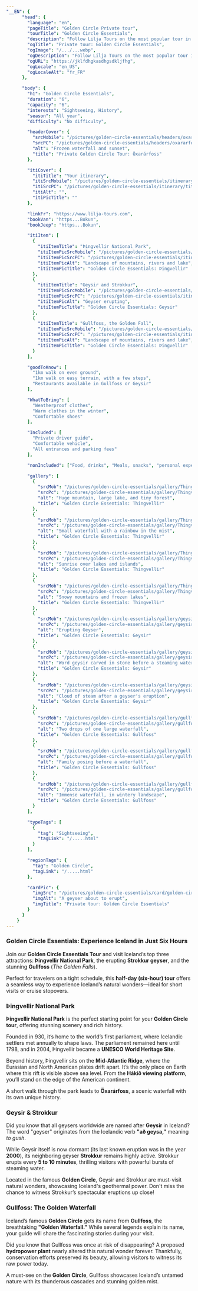 ```yaml
---
"__EN": {
      "head": {
        "language": "en",
        "pageTitle": "Golden Circle Private tour",
        "tourTitle": "Golden Circle Essentials",
        "description": "Follow Lilja Tours on the most popular tour in Iceland: The Golden Circle. Explore the National Park of Þingvellir, Geysir and Gullfoss, in a 6 hour tour.",
        "ogTitle": "Private tour: Golden Circle Essentials",
        "ogImage": "/.../...webp",
        "ogDescription": "Follow Lilja Tours on the most popular tour in Iceland: The Golden Circle. Explore the National Park of Þingvellir, Geysir and Gullfoss, in a 6 hour tour.",
        "ogURL": "https://jklfdhgkasdhgsdkljfhg",
        "ogLocale": "en_US",
        "ogLocaleAlt": "fr_FR"
      },

      "body": {
        "h1": "Golden Circle Essentials",
        "duration": "6",
        "capacity": "6",
        "interests": "Sightseeing, History",
        "season": "All year",
        "difficulty": "No difficulty",

        "headerCover": {
          "srcMobile": "/pictures/golden-circle-essentials/headers/oxararfoss-mobile.webp",
          "srcPC": "/pictures/golden-circle-essentials/headers/oxararfoss-pc.webp",
          "alt": "Frozen waterfall and sunset",
          "title": "Private Golden Circle Tour: Öxarárfoss"
        },

        "itiCover": {
          "itiTitle": "Your itinerary",
          "itiSrcMobile": "/pictures/golden-circle-essentials/itinerary/title/gullfoss-mobile.webp",
          "itiSrcPC": "/pictures/golden-circle-essentials/itinerary/title/gullfoss-pc.webp",
          "itiAlt": "",
          "itiPicTitle": ""
        },

        "linkFr": "https://www.lilja-tours.com",
        "bookVan": "https...Bokun",
        "bookJeep": "https...Bokun",

        "itiItem": [
          {
            "itiItemTitle": "Þingvellir National Park",
            "itiItemPicSrcMobile": "/pictures/golden-circle-essentials/itinerary/thingvellir/Thingvellir-portrait.webp",
            "itiItemPicSrcPC": "/pictures/golden-circle-essentials/itinerary/thingvellir/Thingvellir-landscape.webp",
            "itiItemPicAlt": "Landscape of mountains, rivers and lake",
            "itiItemPicTitle": "Golden Circle Essentials: Þingvellir"
          },
          {
            "itiItemTitle": "Geysir and Strokkur",
            "itiItemPicSrcMobile": "/pictures/golden-circle-essentials/itinerary/geysir/geysir-portrait.webp",
            "itiItemPicSrcPC": "/pictures/golden-circle-essentials/itinerary/geysir/geysir-landscape.webp",
            "itiItemPicAlt": "Geyser erupting",
            "itiItemPicTitle": "Golden Circle Essentials: Geysir"
          },
          {
            "itiItemTitle": "Gullfoss, the Golden Fall",
            "itiItemPicSrcMobile": "/pictures/golden-circle-essentials/itinerary/gullfoss/gullfoss-portrait.webp",
            "itiItemPicSrcPC": "/pictures/golden-circle-essentials/itinerary/gullfoss/gullfoss-landscape.webp",
            "itiItemPicAlt": "Landscape of mountains, rivers and lake",
            "itiItemPicTitle": "Golden Circle Essentials: Þingvellir"
          }
        ],

        "goodToKnow": [
          "1km walk on even ground",
          "1km walk on easy terrain, with a few steps",
          "Restaurants available in Gullfoss or Geysir"
        ],

        "WhatToBring": [
          "Weatherproof clothes",
          "Warm clothes in the winter",
          "Comfortable shoes"
        ],

        "Included": [
          "Private driver guide",
          "Comfortable vehicle",
          "All entrances and parking fees"
        ],

        "nonIncluded": ["Food, drinks", "Meals, snacks", "personal expenses"],

        "gallery": [
          {
            "srcMob": "/pictures/golden-circle-essentials/gallery/Thingvellir-1-mobile.webp",
            "srcPc": "/pictures/golden-circle-essentials/gallery/Thingvellir-1-pc.webp",
            "alt": "Huge mountain, large lake, and tiny forest",
            "title": "Golden Circle Essentials: Thingvellir"
          },
          {
            "srcMob": "/pictures/golden-circle-essentials/gallery/Thingvellir-2-mobile.webp",
            "srcPc": "/pictures/golden-circle-essentials/gallery/Thingvellir-2-pc.webp",
            "alt": "Small waterfall with a rainbow in the mist",
            "title": "Golden Circle Essentials: Thingvellir"
          },
          {
            "srcMob": "/pictures/golden-circle-essentials/gallery/Thingvellir-3-mobile.webp",
            "srcPc": "/pictures/golden-circle-essentials/gallery/Thingvellir-3-pc.webp",
            "alt": "Sunrise over lakes and islands",
            "title": "Golden Circle Essentials: Thingvellir"
          },
          {
            "srcMob": "/pictures/golden-circle-essentials/gallery/Thingvellir-4-mobile.webp",
            "srcPc": "/pictures/golden-circle-essentials/gallery/Thingvellir-4-pc.webp",
            "alt": "Snowy mountains and frozen lakes",
            "title": "Golden Circle Essentials: Thingvellir"
          },
          {
            "srcMob": "/pictures/golden-circle-essentials/gallery/geysir-1-mobile.webp",
            "srcPc": "/pictures/golden-circle-essentials/gallery/geysir-1-pc.webp",
            "alt": "Erupting Geyser",
            "title": "Golden Circle Essentials: Geysir"
          },
          {
            "srcMob": "/pictures/golden-circle-essentials/gallery/geysir-2-mobile.webp",
            "srcPc": "/pictures/golden-circle-essentials/gallery/geysir-2-pc.webp",
            "alt": "Word geysir carved in stone before a steaming water stream",
            "title": "Golden Circle Essentials: Geysir"
          },
          {
            "srcMob": "/pictures/golden-circle-essentials/gallery/geysir-3-mobile.webp",
            "srcPc": "/pictures/golden-circle-essentials/gallery/geysir-3-pc.webp",
            "alt": "Cloud of steam after a geyser's eruption",
            "title": "Golden Circle Essentials: Geysir"
          },
          {
            "srcMob": "/pictures/golden-circle-essentials/gallery/gullfoss-1-mobile.webp",
            "srcPc": "/pictures/golden-circle-essentials/gallery/gullfoss-1-pc.webp",
            "alt": "Two drops of one large waterfall",
            "title": "Golden Circle Essentials: Gullfoss"
          },
          {
            "srcMob": "/pictures/golden-circle-essentials/gallery/gullfoss-2-mobile.webp",
            "srcPc": "/pictures/golden-circle-essentials/gallery/gullfoss-2-pc.webp",
            "alt": "Family posing before a waterfall",
            "title": "Golden Circle Essentials: Gullfoss"
          },
          {
            "srcMob": "/pictures/golden-circle-essentials/gallery/gullfoss-3-mobile.webp",
            "srcPc": "/pictures/golden-circle-essentials/gallery/gullfoss-3-pc.webp",
            "alt": "Immense waterfall, in wintery landscape",
            "title": "Golden Circle Essentials: Gullfoss"
          }
        ],

        "typeTags": [
          {
            "tag": "Sightseeing",
            "tagLink": "/.....html"
          }
        ],

        "regionTags": {
          "tag": "Golden Circle",
          "tagLink": "/.....html"
        },

        "cardPic": {
          "imgSrc": "/pictures/golden-circle-essentials/card/golden-circle-essentials-card.webp",
          "imgAlt": "A geyser about to erupt",
          "imgTitle": "Private tour: Golden Circle Essentials"
        }
      }
    }
---
```

### Golden Circle Essentials: Experience Iceland in Just Six Hours

Join our **Golden Circle Essentials Tour** and visit Iceland’s top three attractions: **Þingvellir National Park**, the erupting **Strokkur geyser**, and the stunning **Gullfoss** (_The Golden Falls_).

Perfect for travelers on a tight schedule, this **half-day (six-hour) tour** offers a seamless way to experience Iceland’s natural wonders—ideal for short visits or cruise stopovers.


### Þingvellir National Park

**Þingvellir National Park** is the perfect starting point for your **Golden Circle tour**, offering stunning scenery and rich history.

Founded in 930, it’s home to the world’s first parliament, where Icelandic settlers met annually to shape laws. The parliament remained here until 1798, and in 2004, Þingvellir became a **UNESCO World Heritage Site**.

Beyond history, Þingvellir sits on the **Mid-Atlantic Ridge**, where the Eurasian and North American plates drift apart. It’s the only place on Earth where this rift is visible above sea level. From the **Hákið viewing platform**, you’ll stand on the edge of the American continent.

A short walk through the park leads to **Öxarárfoss**, a scenic waterfall with its own unique history.


### Geysir & Strokkur 

Did you know that all geysers worldwide are named after **Geysir** in Iceland? The word "geyser" originates from the Icelandic verb **"að geysa,"** meaning *to gush*.  

While Geysir itself is now dormant (its last known eruption was in the year **2000**), its neighboring geyser **Strokkur** remains highly active. Strokkur erupts every **5 to 10 minutes**, thrilling visitors with powerful bursts of steaming water.  

Located in the famous **Golden Circle**, Geysir and Strokkur are must-visit natural wonders, showcasing Iceland's geothermal power. Don't miss the chance to witness Strokkur’s spectacular eruptions up close!


### Gullfoss: The Golden Waterfall

Iceland’s famous **Golden Circle** gets its name from **Gullfoss**, the breathtaking **"Golden Waterfall."** While several legends explain its name, your guide will share the fascinating stories during your visit.  

Did you know that Gullfoss was once at risk of disappearing? A proposed **hydropower plant** nearly altered this natural wonder forever. Thankfully, conservation efforts preserved its beauty, allowing visitors to witness its raw power today.  

A must-see on the **Golden Circle**, Gullfoss showcases Iceland’s untamed nature with its thunderous cascades and stunning golden mist.
